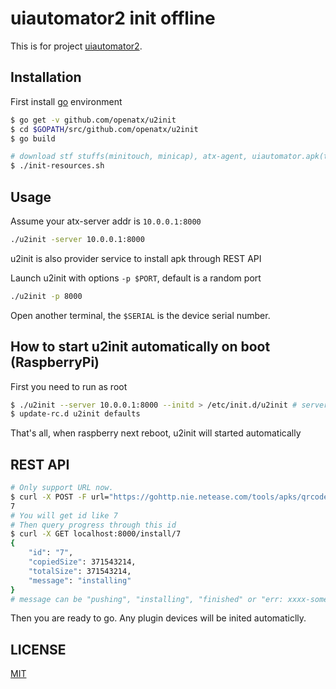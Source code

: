 # uiautomator2 init offline
This is for project [uiautomator2](https://github.com/openatx/uiautomator2).

## Installation
First install [go](https://golang.org) environment

```bash
$ go get -v github.com/openatx/u2init
$ cd $GOPATH/src/github.com/openatx/u2init
$ go build

# download stf stuffs(minitouch, minicap), atx-agent, uiautomator.apk(two apk actually)
$ ./init-resources.sh
```

## Usage
Assume your atx-server addr is `10.0.0.1:8000`

```bash
./u2init -server 10.0.0.1:8000
```

u2init is also provider service to install apk through REST API

Launch u2init with options `-p $PORT`, default is a random port

```bash
./u2init -p 8000
```

Open another terminal, the `$SERIAL` is the device serial number.

## How to start u2init automatically on boot (RaspberryPi)
First you need to run as root

```bash
$ ./u2init --server 10.0.0.1:8000 --initd > /etc/init.d/u2init # server addr should be modified
$ update-rc.d u2init defaults
```

That's all, when raspberry next reboot, u2init will started automatically

## REST API
```bash
# Only support URL now.
$ curl -X POST -F url="https://gohttp.nie.netease.com/tools/apks/qrcodescan-2.6.0-green.apk" localhost:8000/install/$SERIAL
7
# You will get id like 7
# Then query progress through this id
$ curl -X GET localhost:8000/install/7
{
    "id": "7",
    "copiedSize": 371543214,
    "totalSize": 371543214,
    "message": "installing"
}
# message can be "pushing", "installing", "finished" or "err: xxxx-some failure resone here-xxxx"
```

Then you are ready to go. Any plugin devices will be inited automaticlly.

## LICENSE
[MIT](LICENSE)
